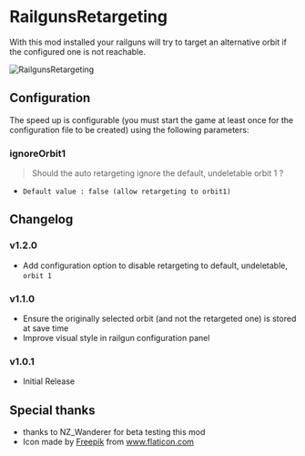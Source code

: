 # RailgunsRetargeting

With this mod installed your railguns will try to target an alternative orbit if the configured one is not reachable.

![RailgunsRetargeting](https://github.com/DysonSphereMod/QOL/blob/master/RailgunsRetargeting/screenshot.jpg?raw=true)

## Configuration

The speed up is configurable (you must start the game at least once for the configuration file to be created) using the following parameters:

### ignoreOrbit1
> Should the auto retargeting ignore the default, undeletable orbit 1 ?
- `Default value : false (allow retargeting to orbit1)`

## Changelog

### v1.2.0
- Add configuration option to disable retargeting to default, undeletable, `orbit 1`

### v1.1.0
- Ensure the originally selected orbit (and not the retargeted one) is stored at save time
- Improve visual style in railgun configuration panel

### v1.0.1
- Initial Release

## Special thanks
- thanks to NZ_Wanderer for beta testing this mod
- <div>Icon made by <a href="https://www.freepik.com" title="Freepik">Freepik</a> from <a href="https://www.flaticon.com/" title="Flaticon">www.flaticon.com</a></div>